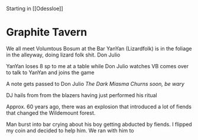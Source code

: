 Starting in [[Odessloe]] 
# Graphite Tavern
We all meet 
Volumtous Bosum at the Bar
YanYan (Lizardfolk) is in the foliage in the alleyway, doing lizard folk shit.
Don Julio 

YanYan loses 8 sp to me at a table while Don Julio watches
VB comes over to talk to YanYan and joins the game

A note gets passed to Don Julio 
*The Dark Miasma Churns soon, be wary*

DJ hails from from the blazers having just performed his ritual 

Approx. 60 years ago, there was an explosion that introduced a lot of fiends that changed the Wildemount forest. 

Man burst into bar crying about his boy getting abducted by fiends. I flipped my coin and decided to help him. We ran with him to 